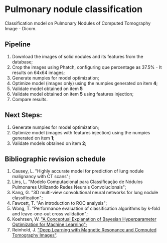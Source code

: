 # Pulmonary nodule classification

Classification model on Pulmonary Nodules of Computed Tomography Image - Dicom.

## Pipeline
1. Download the images of solid nodules and its features from the database;
2. Crop the images using Phatch, configuring que percentage as 37.5% - It results on 64x64 images;
3. Generate numpies for model optimization;
4. Optimize model (images only) using the numpies generated on item **4**;
5. Validate model obtained on item **5** 
6. Validate model obtained on item **5** using features injection;
7. Compare results.

## Next Steps:
1. Generate numpies for model optimization;
2. Optimize model (images with features injection) using the numpies generated on item **1**;
3. Validate models obtained on item **2**;

## Bibliographic revision schedule
1. Causey, L. "Highly accurate model for prediction of lung nodule malignancy with CT scans";
2. Lins, L. "Modelo Computacional para Classificação de Nódulos Pulmonares Utilizando Redes Neurais Convolucionais";
3. Kang, G. "3D multi-view convolutional neural networks for lung nodule classification";
4. Fawcett, T. "An introduction to ROC analysis";
5. Wong, T. "Performance evaluation of classification algorithms by k-fold and leave-one-out cross validation";
6. Koehrsen, W. ["A Conceptual Explanation of Bayesian Hyperparameter Optimization for Machine Learning"](https://towardsdatascience.com/a-conceptual-explanation-of-bayesian-model-based-hyperparameter-optimization-for-machine-learning-b8172278050f);
7. Reinhold, J. ["Deep Learning with Magnetic Resonance and Computed Tomography Images"](https://towardsdatascience.com/deep-learning-with-magnetic-resonance-and-computed-tomography-images-e9f32273dcb5).

